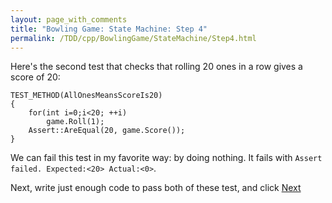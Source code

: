```yaml
---
layout: page_with_comments
title: "Bowling Game: State Machine: Step 4"
permalink: /TDD/cpp/BowlingGame/StateMachine/Step4.html
---
```


Here's the second test that checks that rolling 20 ones in a row gives a score of 20:

```
TEST_METHOD(AllOnesMeansScoreIs20)
{
    for(int i=0;i<20; ++i)
        game.Roll(1);
    Assert::AreEqual(20, game.Score());
}
```

We can fail this test in my favorite way:  by doing nothing. It fails with ```Assert failed. Expected:<20> Actual:<0>```.

Next, write just enough code to pass both of these test, and click [Next](Step5.html)
